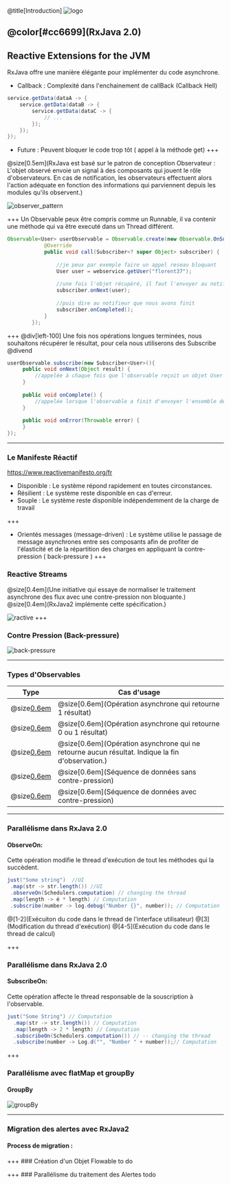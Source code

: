 @title[Introduction]
![logo](assets/images/rx_logo.png) 

## @color[#cc6699](RxJava 2.0)
Reactive Extensions for the JVM
---

RxJava offre une manière élégante pour implémenter du code asynchrone.
* Callback : Complexité dans l'enchainement de callBack (Callback Hell)

```java
service.getData(dataA -> {
    service.getData(dataB -> {
        service.getData(dataC -> {
            // ...
        });
    });        
});
```
 * Future : Peuvent bloquer le code trop tôt ( appel à la méthode get) 
+++

@size[0.5em](RxJava est basé sur le patron de conception Observateur : L'objet observé envoie un signal à des composants qui jouent le rôle d'observateurs. En cas de notification, les observateurs effectuent alors l'action adéquate en fonction des informations qui parviennent depuis les modules qu'ils observent.)  
 
![observer_pattern](assets/images/observer.png)   

+++
Un Observable peux être compris comme un Runnable, il va contenir une méthode qui va être executé dans un Thread différent.

```java
Observable<User> userObservable = Observable.create(new Observable.OnSubscribe<User>() {
            @Override
            public void call(Subscriber<? super Object> subscriber) {
                 
                //je peux par exemple faire un appel reseau bloquant
                User user = webservice.getUser("florent37");
 
                //une fois l'objet récupéré, il faut l'envoyer au notifieur,
                subscriber.onNext(user);
 
                //puis dire au notifieur que nous avons finit
                subscriber.onCompleted();
            }
        });
```
+++
@div[left-100]
Une fois nos opérations longues terminées, nous souhaitons récupérer le résultat, pour cela nous utiliserons des Subscribe  
@divend
```java
userObservable.subscribe(new Subscriber<User>(){
     public void onNext(Object result) {
         //appelée à chaque fois que l'observable reçoit un objet User
     }
 
     public void onComplete() {
         //appelée lorsque l'observable a finit d'envoyer l'ensemble des objets User
     }
 
     public void onError(Throwable error) {
     }
});
```
---
### Le Manifeste Réactif  
https://www.reactivemanifesto.org/fr

- Disponible : Le système répond rapidement en toutes circonstances.
- Résilient : Le système reste disponible en cas d'erreur.
- Souple : Le système reste disponible indépendemment de la charge de travail

+++

- Orientés messages (message-driven) : Le système utilise le passage de message asynchrones
entre ses composants afin de profiter de l'élasticité et  de la répartition des charges en appliquant la contre-pression ( back-pressure )
+++
### Reactive Streams
@size[0.4em](Une initiative qui essaye de normaliser le traitement asynchrone des flux avec une contre-pression non bloquante.)  
@size[0.4em](RxJava2 implémente cette spécification.)

![ractive](assets/images/reactive-streams-communication-flow.png)
+++
### Contre Pression (Back-pressure)
![back-pressure](assets/images/backpressure.jpg)

---
### Types d'Observables

| Type                        | Cas d'usage                                                    |
|-----------------------------|----------------------------------------------------------------|
| @size[0.6em](*Single*)      | @size[0.6em](Opération asynchrone qui retourne 1 résultat)     |
| @size[0.6em](*Maybe*)       | @size[0.6em](Opération asynchrone qui retourne 0 ou 1 résultat) |
| @size[0.6em](*Completable*) | @size[0.6em](Opération asynchrone qui ne retourne aucun résultat. Indique la fin d'observation.) | 
| @size[0.6em](*Observable*)  | @size[0.6em](Séquence de données sans contre-pression) |
| @size[0.6em](*Flowable*)    | @size[0.6em](Séquence de données avec contre-pression) |

---
### Parallélisme dans RxJava 2.0
#### ObserveOn:
Cette opération modifie le thread d'exécution de tout les méthodes qui la succèdent.  

```java
just("Some string")  //UI
 .map(str -> str.length()) //UI
 .observeOn(Schedulers.computation) // changing the thread
 .map(length -> é * length) // Computation
 .subscribe(number -> log.debug("Number {}", number)); // Computation
```

@[1-2](Exécuiton du code dans le thread de l'interface utilisateur)
@[3](Modification du thread d'exécution)
@[4-5](Exécution du code dans le thread de calcul)  

+++
### Parallélisme dans RxJava 2.0
#### SubscribeOn:
Cette opération affecte le thread responsable de la souscription à l'observable.
```java
just("Some String") // Computation
  .map(str -> str.length()) // Computation
  .map(length -> 2 * length) // Computation
  .subscribeOn(Schedulers.computation()) // -- changing the thread
  .subscribe(number -> Log.d("", "Number " + number));// Computation
 ```
+++
 ### Parallélisme avec flatMap et groupBy  
 #### GroupBy
 
![groupBy](assets/images/groupBy.png)

---
### Migration des alertes avec RxJava2
#### Process de migration : 

+++
### Création d'un Objet Flowable
to do 

+++
### Parallélisme du traitement des Alertes
todo 

 